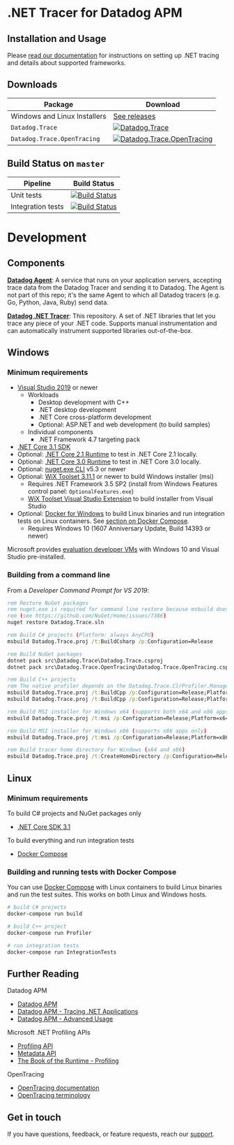 # .NET Tracer for Datadog APM

## Installation and Usage

Please [read our documentation](https://docs.datadoghq.com/tracing/setup/dotnet) for instructions on setting up .NET tracing and details about supported frameworks.

## Downloads
Package|Download
-|-
Windows and Linux Installers|[See releases](https://github.com/DataDog/dd-trace-dotnet/releases)
`Datadog.Trace`|[![Datadog.Trace](https://img.shields.io/nuget/vpre/Datadog.Trace.svg)](https://www.nuget.org/packages/Datadog.Trace)
`Datadog.Trace.OpenTracing`|[![Datadog.Trace.OpenTracing](https://img.shields.io/nuget/vpre/Datadog.Trace.OpenTracing.svg)](https://www.nuget.org/packages/Datadog.Trace.OpenTracing)

## Build Status on `master`

Pipeline          | Build Status
------------------|-------------
Unit tests        | [![Build Status](https://dev.azure.com/datadog-apm/dd-trace-dotnet/_apis/build/status/unit-tests?branchName=master)](https://dev.azure.com/datadog-apm/dd-trace-dotnet/_build/latest?definitionId=28&branchName=master)
Integration tests | [![Build Status](https://dev.azure.com/datadog-apm/dd-trace-dotnet/_apis/build/status/integration-tests?branchName=master)](https://dev.azure.com/datadog-apm/dd-trace-dotnet/_build/latest?definitionId=27&branchName=master)

# Development

## Components

**[Datadog Agent](https://github.com/DataDog/datadog-agent)**: A service that runs on your application servers, accepting trace data from the Datadog Tracer and sending it to Datadog. The Agent is not part of this repo; it's the same Agent to which all Datadog tracers (e.g. Go, Python, Java, Ruby) send data.

**[Datadog .NET Tracer](https://github.com/DataDog/dd-trace-dotnet)**: This repository. A set of .NET libraries that let you trace any piece of your .NET code. Supports manual instrumentation and can automatically instrument supported libraries out-of-the-box.

## Windows

### Minimum requirements

- [Visual Studio 2019](https://visualstudio.microsoft.com/downloads/) or newer
  - Workloads
    - Desktop development with C++
    - .NET desktop development
    - .NET Core cross-platform development
    - Optional: ASP.NET and web development (to build samples)
  - Individual components
    - .NET Framework 4.7 targeting pack
- [.NET Core 3.1 SDK](https://dotnet.microsoft.com/download/dotnet-core/3.1)
- Optional: [.NET Core 2.1 Runtime](https://dotnet.microsoft.com/download/dotnet-core/2.1) to test in .NET Core 2.1 locally.
- Optional: [.NET Core 3.0 Runtime](https://dotnet.microsoft.com/download/dotnet-core/3.0) to test in .NET Core 3.0 locally.
- Optional: [nuget.exe CLI](https://www.nuget.org/downloads) v5.3 or newer
- Optional: [WiX Toolset 3.11.1](http://wixtoolset.org/releases/) or newer to build Windows installer (msi)
  - Requires .NET Framework 3.5 SP2 (install from Windows Features control panel: `OptionalFeatures.exe`)
  - [WiX Toolset Visual Studio Extension](https://wixtoolset.org/releases/) to build installer from Visual Studio
- Optional: [Docker for Windows](https://docs.docker.com/docker-for-windows/) to build Linux binaries and run integration tests on Linux containers. See [section on Docker Compose](#building-and-running-tests-with-docker-compose).
  - Requires Windows 10 (1607 Anniversary Update, Build 14393 or newer)

Microsoft provides [evaluation developer VMs](https://developer.microsoft.com/en-us/windows/downloads/virtual-machines) with Windows 10 and Visual Studio pre-installed.

### Building from a command line

From a _Developer Command Prompt for VS 2019_:

```cmd
rem Restore NuGet packages
rem nuget.exe is required for command line restore because msbuild doesn't support packages.config
rem (see https://github.com/NuGet/Home/issues/7386)
nuget restore Datadog.Trace.sln

rem Build C# projects (Platform: always AnyCPU)
msbuild Datadog.Trace.proj /t:BuildCsharp /p:Configuration=Release

rem Build NuGet packages
dotnet pack src\Datadog.Trace\Datadog.Trace.csproj
dotnet pack src\Datadog.Trace.OpenTracing\Datadog.Trace.OpenTracing.csproj

rem Build C++ projects
rem The native profiler depends on the Datadog.Trace.ClrProfiler.Managed.Loader C# project so be sure that is built first
msbuild Datadog.Trace.proj /t:BuildCpp /p:Configuration=Release;Platform=x64
msbuild Datadog.Trace.proj /t:BuildCpp /p:Configuration=Release;Platform=x86

rem Build MSI installer for Windows x64 (supports both x64 and x86 apps)
msbuild Datadog.Trace.proj /t:msi /p:Configuration=Release;Platform=x64

rem Build MSI installer for Windows x86 (supports x86 apps only)
msbuild Datadog.Trace.proj /t:msi /p:Configuration=Release;Platform=x86

rem Build tracer home directory for Windows (x64 and x86)
msbuild Datadog.Trace.proj /t:CreateHomeDirectory /p:Configuration=Release;Platform=All
```

## Linux

### Minimum requirements

To build C# projects and NuGet packages only
- [.NET Core SDK 3.1](https://dotnet.microsoft.com/download/dotnet-core/3.1)

To build everything and run integration tests
- [Docker Compose](https://docs.docker.com/compose/install/)

### Building and running tests with Docker Compose

You can use [Docker Compose](https://docs.docker.com/compose/) with Linux containers to build Linux binaries and run the test suites. This works on both Linux and Windows hosts.

```bash
# build C# projects
docker-compose run build

# build C++ project
docker-compose run Profiler

# run integration tests
docker-compose run IntegrationTests
```

## Further Reading

Datadog APM
- [Datadog APM](https://docs.datadoghq.com/tracing/)
- [Datadog APM - Tracing .NET Applications](https://docs.datadoghq.com/tracing/setup/dotnet/)
- [Datadog APM - Advanced Usage](https://docs.datadoghq.com/tracing/advanced_usage/?tab=dotnet)

Microsoft .NET Profiling APIs
- [Profiling API](https://docs.microsoft.com/en-us/dotnet/framework/unmanaged-api/profiling/)
- [Metadata API](https://docs.microsoft.com/en-us/dotnet/framework/unmanaged-api/metadata/)
- [The Book of the Runtime - Profiling](https://github.com/dotnet/coreclr/blob/master/Documentation/botr/profiling.md)

OpenTracing
- [OpenTracing documentation](https://github.com/opentracing/opentracing-csharp)
- [OpenTracing terminology](https://github.com/opentracing/specification/blob/master/specification.md)

## Get in touch

If you have questions, feedback, or feature requests, reach our [support](https://docs.datadoghq.com/help).
